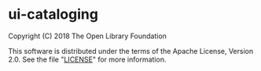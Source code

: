 # ui-cataloging

Copyright (C) 2018 The Open Library Foundation

This software is distributed under the terms of the Apache License, Version 2.0. See the file "[LICENSE](LICENSE)" for more information.
